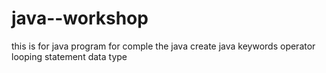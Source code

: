 # java--workshop
this is for java program 
for comple the java create java
keywords
operator
looping statement 
data type

